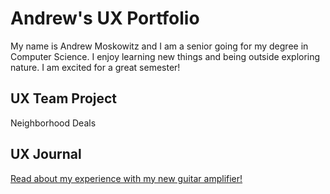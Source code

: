 # Andrew's UX Portfolio

My name is Andrew Moskowitz and I am a senior going for my degree in Computer Science. I enjoy learning new things and being outside exploring nature. I am excited for a great semester!

## UX Team Project

Neighborhood Deals

## UX Journal

[Read about my experience with my new guitar amplifier!](j01/)
